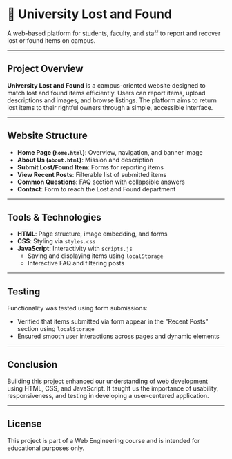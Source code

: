 # 🏫 University Lost and Found

A web-based platform for students, faculty, and staff to report and recover lost or found items on campus.

---

## Project Overview

**University Lost and Found** is a campus-oriented website designed to match lost and found items efficiently. Users can report items, upload descriptions and images, and browse listings. The platform aims to return lost items to their rightful owners through a simple, accessible interface.

---

## Website Structure

- **Home Page (`home.html`)**: Overview, navigation, and banner image  
- **About Us (`about.html`)**: Mission and description  
- **Submit Lost/Found Item**: Forms for reporting items  
- **View Recent Posts**: Filterable list of submitted items  
- **Common Questions**: FAQ section with collapsible answers  
- **Contact**: Form to reach the Lost and Found department

---

## Tools & Technologies

- **HTML**: Page structure, image embedding, and forms  
- **CSS**: Styling via `styles.css`  
- **JavaScript**: Interactivity with `scripts.js`  
  - Saving and displaying items using `localStorage`  
  - Interactive FAQ and filtering posts

---

## Testing

Functionality was tested using form submissions:
- Verified that items submitted via form appear in the "Recent Posts" section using `localStorage`
- Ensured smooth user interactions across pages and dynamic elements

---

## Conclusion

Building this project enhanced our understanding of web development using HTML, CSS, and JavaScript. It taught us the importance of usability, responsiveness, and testing in developing a user-centered application.

---

## License

This project is part of a Web Engineering course and is intended for educational purposes only.
